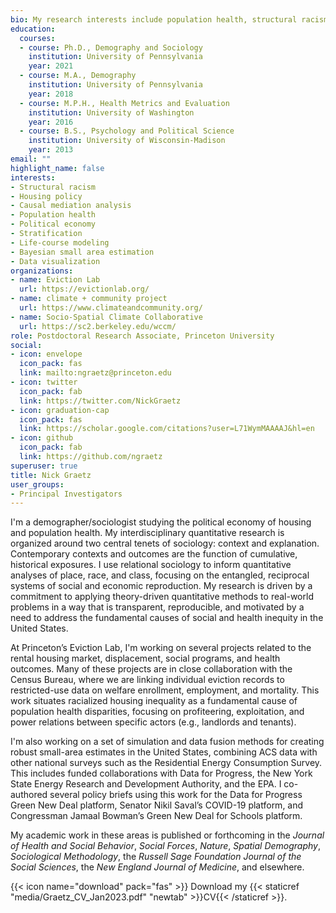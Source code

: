 ```yaml
---
bio: My research interests include population health, structural racism, housing policy, small area estimation, and causal mediation analysis.
education:
  courses:
  - course: Ph.D., Demography and Sociology
    institution: University of Pennsylvania 
    year: 2021
  - course: M.A., Demography
    institution: University of Pennsylvania
    year: 2018
  - course: M.P.H., Health Metrics and Evaluation
    institution: University of Washington
    year: 2016
  - course: B.S., Psychology and Political Science
    institution: University of Wisconsin-Madison
    year: 2013
email: ""
highlight_name: false
interests:
- Structural racism
- Housing policy
- Causal mediation analysis
- Population health
- Political economy
- Stratification
- Life-course modeling
- Bayesian small area estimation
- Data visualization
organizations:
- name: Eviction Lab
  url: https://evictionlab.org/
- name: climate + community project
  url: https://www.climateandcommunity.org/
- name: Socio-Spatial Climate Collaborative
  url: https://sc2.berkeley.edu/wccm/
role: Postdoctoral Research Associate, Princeton University
social:
- icon: envelope
  icon_pack: fas
  link: mailto:ngraetz@princeton.edu
- icon: twitter
  icon_pack: fab
  link: https://twitter.com/NickGraetz
- icon: graduation-cap
  icon_pack: fas
  link: https://scholar.google.com/citations?user=L71WymMAAAAJ&hl=en
- icon: github
  icon_pack: fab
  link: https://github.com/ngraetz
superuser: true
title: Nick Graetz
user_groups:
- Principal Investigators
---
```


I'm a demographer/sociologist studying the political economy of housing and population health. My interdisciplinary quantitative research is organized around two central tenets of sociology: context and explanation. Contemporary contexts and outcomes are the function of cumulative, historical exposures. I use relational sociology to inform quantitative analyses of place, race, and class, focusing on the entangled, reciprocal systems of social and economic reproduction. My research is driven by a commitment to applying theory-driven quantitative methods to real-world problems in a way that is transparent, reproducible, and motivated by a need to address the fundamental causes of social and health inequity in the United States. 

At Princeton’s Eviction Lab, I'm working on several projects related to the rental housing market, displacement, social programs, and health outcomes. Many of these projects are in close collaboration with the Census Bureau, where we are linking individual eviction records to restricted-use data on welfare enrollment, employment, and mortality. This work situates racialized housing inequality as a fundamental cause of population health disparities, focusing on profiteering, exploitation, and power relations between specific actors (e.g., landlords and tenants). 

I'm also working on a set of simulation and data fusion methods for creating robust small-area estimates in the United States, combining ACS data with other national surveys such as the Residential Energy Consumption Survey. This includes funded collaborations with Data for Progress, the New York State Energy Research and Development Authority, and the EPA. I co-authored several policy briefs using this work for the Data for Progress Green New Deal platform, Senator Nikil Saval’s COVID-19 platform, and Congressman Jamaal Bowman’s Green New Deal for Schools platform. 

My academic work in these areas is published or forthcoming in the _Journal of Health and Social Behavior_, _Social Forces_, _Nature_, _Spatial Demography_, _Sociological Methodology_, the _Russell Sage Foundation Journal of the Social Sciences_, the _New England Journal of Medicine_, and elsewhere.

{{< icon name="download" pack="fas" >}} Download my {{< staticref "media/Graetz_CV_Jan2023.pdf" "newtab" >}}CV{{< /staticref >}}.
